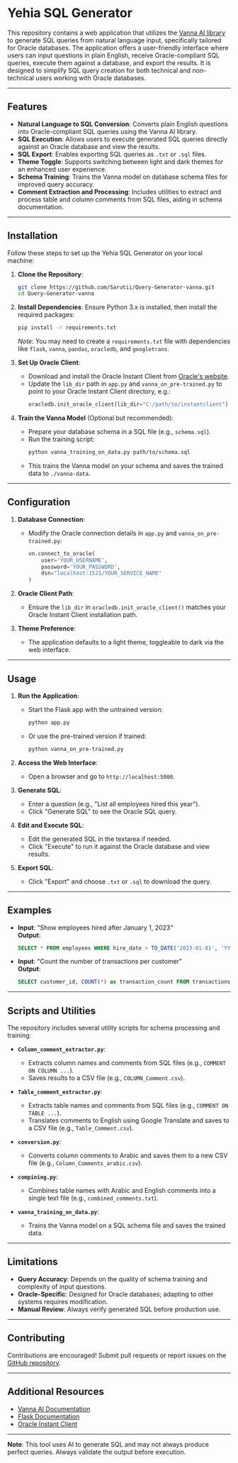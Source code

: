 # Yehia SQL Generator

This repository contains a web application that utilizes the [Vanna AI library](https://vanna.ai/docs/) to generate SQL queries from natural language input, specifically tailored for Oracle databases. The application offers a user-friendly interface where users can input questions in plain English, receive Oracle-compliant SQL queries, execute them against a database, and export the results. It is designed to simplify SQL query creation for both technical and non-technical users working with Oracle databases.

---

## Features

- **Natural Language to SQL Conversion**: Converts plain English questions into Oracle-compliant SQL queries using the Vanna AI library.
- **SQL Execution**: Allows users to execute generated SQL queries directly against an Oracle database and view the results.
- **SQL Export**: Enables exporting SQL queries as `.txt` or `.sql` files.
- **Theme Toggle**: Supports switching between light and dark themes for an enhanced user experience.
- **Schema Training**: Trains the Vanna model on database schema files for improved query accuracy.
- **Comment Extraction and Processing**: Includes utilities to extract and process table and column comments from SQL files, aiding in schema documentation.

---

## Installation

Follow these steps to set up the Yehia SQL Generator on your local machine:

1. **Clone the Repository**:
   ```bash
   git clone https://github.com/Sarutii/Query-Generator-vanna.git
   cd Query-Generator-vanna
   ```

2. **Install Dependencies**:
   Ensure Python 3.x is installed, then install the required packages:
   ```bash
   pip install -r requirements.txt
   ```
   *Note*: You may need to create a `requirements.txt` file with dependencies like `flask`, `vanna`, `pandas`, `oracledb`, and `googletrans`.

3. **Set Up Oracle Client**:
   - Download and install the Oracle Instant Client from [Oracle's website](https://www.oracle.com/database/technologies/instant-client.html).
   - Update the `lib_dir` path in `app.py` and `vanna_on_pre-trained.py` to point to your Oracle Instant Client directory, e.g.:
     ```python
     oracledb.init_oracle_client(lib_dir="C:/path/to/instantclient")
     ```

4. **Train the Vanna Model** (Optional but recommended):
   - Prepare your database schema in a SQL file (e.g., `schema.sql`).
   - Run the training script:
     ```bash
     python vanna_training_on_data.py path/to/schema.sql
     ```
   - This trains the Vanna model on your schema and saves the trained data to `./vanna-data`.

---

## Configuration

1. **Database Connection**:
   - Modify the Oracle connection details in `app.py` and `vanna_on_pre-trained.py`:
     ```python
     vn.connect_to_oracle(
         user='YOUR_USERNAME',
         password='YOUR_PASSWORD',
         dsn="localhost:1521/YOUR_SERVICE_NAME"
     )
     ```

2. **Oracle Client Path**:
   - Ensure the `lib_dir` in `oracledb.init_oracle_client()` matches your Oracle Instant Client installation path.

3. **Theme Preference**:
   - The application defaults to a light theme, toggleable to dark via the web interface.

---

## Usage

1. **Run the Application**:
   - Start the Flask app with the untrained version:
     ```bash
     python app.py
     ```
   - Or use the pre-trained version if trained:
     ```bash
     python vanna_on_pre-trained.py
     ```

2. **Access the Web Interface**:
   - Open a browser and go to `http://localhost:5000`.

3. **Generate SQL**:
   - Enter a question (e.g., "List all employees hired this year").
   - Click "Generate SQL" to see the Oracle SQL query.

4. **Edit and Execute SQL**:
   - Edit the generated SQL in the textarea if needed.
   - Click "Execute" to run it against the Oracle database and view results.

5. **Export SQL**:
   - Click "Export" and choose `.txt` or `.sql` to download the query.

---

## Examples

- **Input**: "Show employees hired after January 1, 2023"  
  **Output**: 
  ```sql
  SELECT * FROM employees WHERE hire_date > TO_DATE('2023-01-01', 'YYYY-MM-DD');
  ```

- **Input**: "Count the number of transactions per customer"  
  **Output**: 
  ```sql
  SELECT customer_id, COUNT(*) as transaction_count FROM transactions GROUP BY customer_id;
  ```

---

## Scripts and Utilities

The repository includes several utility scripts for schema processing and training:

- **`Column_comment_extractor.py`**:
  - Extracts column names and comments from SQL files (e.g., `COMMENT ON COLUMN ...`).
  - Saves results to a CSV file (e.g., `COLUMN_Comment.csv`).

- **`Table_comment_extractor.py`**:
  - Extracts table names and comments from SQL files (e.g., `COMMENT ON TABLE ...`).
  - Translates comments to English using Google Translate and saves to a CSV file (e.g., `Table_Comment.csv`).

- **`conversion.py`**:
  - Converts column comments to Arabic and saves them to a new CSV file (e.g., `Column_Comments_arabic.csv`).

- **`compining.py`**:
  - Combines table names with Arabic and English comments into a single text file (e.g., `combined_comments.txt`).

- **`vanna_training_on_data.py`**:
  - Trains the Vanna model on a SQL schema file and saves the trained data.

---

## Limitations

- **Query Accuracy**: Depends on the quality of schema training and complexity of input questions.
- **Oracle-Specific**: Designed for Oracle databases; adapting to other systems requires modification.
- **Manual Review**: Always verify generated SQL before production use.

---

## Contributing

Contributions are encouraged! Submit pull requests or report issues on the [GitHub repository](https://github.com/Sarutii/Query-Generator-vanna).

---

## Additional Resources

- [Vanna AI Documentation](https://vanna.ai/docs/)
- [Flask Documentation](https://flask.palletsprojects.com/)
- [Oracle Instant Client](https://www.oracle.com/database/technologies/instant-client.html)

---

**Note**: This tool uses AI to generate SQL and may not always produce perfect queries. Always validate the output before execution.